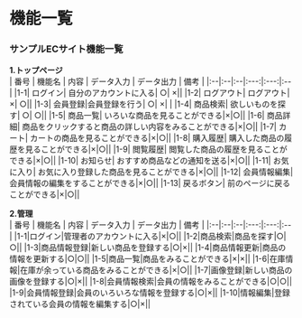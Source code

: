 # 機能一覧
### サンプルECサイト機能一覧
**1.トップページ**  
 | 番号 | 機能名 | 内容 | データ入力 | データ出力 | 備考 |
 |:--|:--|:--|:---:|:---:|:--|
 |1-1| ログイン|  自分のアカウントに入る| ○| ×||
 |1-2| ログアウト| ログアウト| ×| ○||
 |1-3| 会員登録|会員登録を行う| ○| ×| |
 |1-4| 商品検索| 欲しいものを探す| ○| ○||
 |1-5| 商品一覧| いろいな商品を見ることができる|×|○||
 |1-6| 商品詳細| 商品をクリックすると商品の詳しい内容をみることができる|×|○||
 |1-7| カート| カートの商品を見ることができる|×|○||
 |1-8| 購入履歴| 購入した商品の履歴を見ることができる|×|○||
 |1-9| 閲覧履歴| 閲覧した商品の履歴を見ることができる|×|○||
 |1-10| お知らせ| おすすめ商品などの通知を送る|×|○||
 |1-11| お気に入り| お気に入り登録した商品を見ることができる|×|○||
 |1-12| 会員情報編集| 会員情報の編集をすることができる|×|○||
 |1-13| 戻るボタン| 前のページに戻ることができる|×|○||
 
 **2.管理**  
 | 番号 | 機能名 | 内容 | データ入力 | データ出力 | 備考 |
 |:--|:--|:--|:---:|:---:|:--|
 |1-1|ログイン|管理者のアカウントに入る|×|○||
 |1-2|商品検索|商品を探す|○|○||
 |1-3|商品情報登録|新しい商品を登録する|○|×||
 |1-4|商品情報更新|商品の情報を更新する|○|○||
 |1-5|商品一覧|商品をみることができる|×|×||
 |1-6|在庫情報|在庫が余っている商品をみることができる|×|○||
 |1-7|画像登録|新しい商品の画像を登録する|○|×||
 |1-8|会員情報検索|会員の情報をみることができる|○|○||
 |1-9|会員情報登録|会員のいろいろな情報を登録する|○|×||
 |1-10|情報編集|登録されている会員の情報を編集する|○|×||

